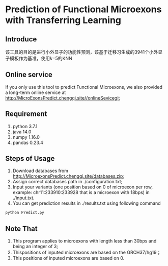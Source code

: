 # Prediction of Functional Microexons with Transferring Learning

## Introduce
该工具的目的是进行小外显子的功能性预测，该基于迁移习生成的3941个小外显子模板作为基准，使用*k*=5的KNN

## Online service
If you only use this tool to predict Functional Microexons, we also provided a long-term online service at http://MicroExonsPredict.chengqi.site//onlineSevicegit 

## Requirement
1. python 3.7.1
2. java 14.0
3. numpy 1.16.0
4. pandas 0.23.4

## Steps of Usage
1. Download databases from http://MicroexonsPredict.chengqi.site/databases.zip;
2. Assign correct databases path in ./configuration.txt;
3. Input your variants (one position based on 0 of microexon per row, example: chr11:233910:233928 that is a microexon with 18bps) in ./input.txt.
4. You can get prediction results in ./results.txt using following command
 ```bash
python Predict.py
``` 

## Note That
1. This program applies to microexons with length less than 30bps and being an integer of 3;
2. Thispositions of inputed microexons are  based on the GRCH37/hg19；
3. This positions of inputed microexons are based on 0.

